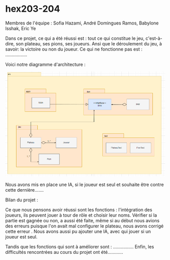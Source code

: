 # hex203-204
 Membres de l'équipe : Sofia Hazami, André Domingues Ramos, Babylone Isshak, Eric Ye


Dans ce projet, ce qui a été réussi est : tout ce qui constitue le jeu, c'est-à-dire, son plateau, ses pions, ses joueurs. Ansi que le déroulement du jeu, à savoir: la victoire ou non du joueur.
Ce qui ne fonctionne pas est : .................



Voici notre diagramme d'architecture : 

![My Image](image.png)




Nous avons mis en place une IA, si le joueur est seul et souhaite être contre cette dernière.......



Bilan du projet :

Ce que nous pensons avoir réussi sont les fonctions : l'intégration des joueurs, ils peuvent jouer à tour de rôle et choisir leur noms. Vérifier si la partie est gagnée ou non, a aussi été faite, même si au début nous avions des erreurs puisque l'on avait mal configurer le plateau, nous avons corrigé cette erreur . Nous avons aussi pu ajouter une IA, avec qui jouer si un joueur est seul.

Tandis que les fonctions qui sont à améliorer sont : ................
Enfin, les difficultés rencontrées au cours du projet ont été............